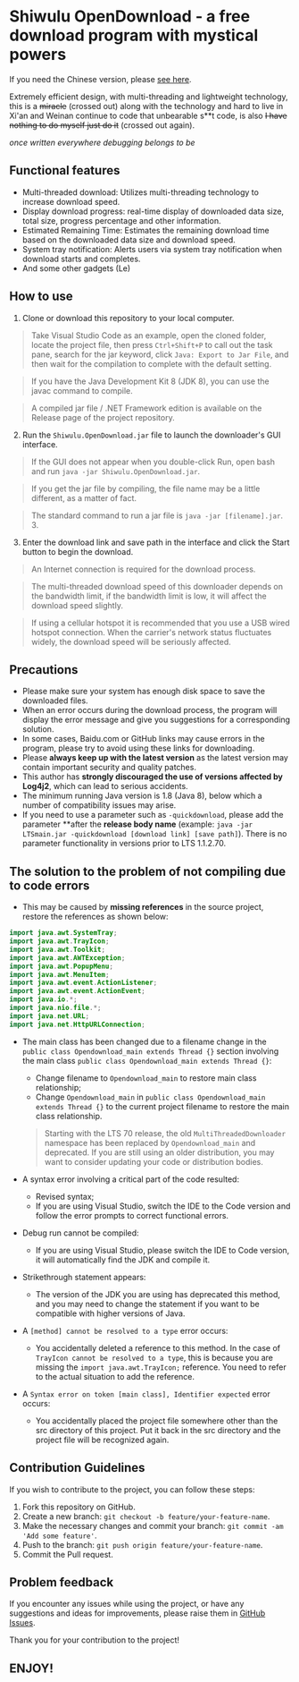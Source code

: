 
# Shiwulu OpenDownload - a free download program with mystical powers

If you need the Chinese version, please [see here](/README.md).

Extremely efficient design, with multi-threading and lightweight technology, this is a ~~miracle~~ (crossed out) along with the technology and hard to live in Xi'an and Weinan continue to code that unbearable s**t code, is also ~~I have nothing to do myself just do it~~ (crossed out again).

*once written everywhere debugging belongs to be*

## Functional features

- Multi-threaded download: Utilizes multi-threading technology to increase download speed.
- Display download progress: real-time display of downloaded data size, total size, progress percentage and other information.
- Estimated Remaining Time: Estimates the remaining download time based on the downloaded data size and download speed.
- System tray notification: Alerts users via system tray notification when download starts and completes.
- And some other gadgets (Le)

## How to use

1. Clone or download this repository to your local computer.

> Take Visual Studio Code as an example, open the cloned folder, locate the project file, then press ``Ctrl+Shift+P`` to call out the task pane, search for the jar keyword, click ``Java: Export to Jar File``, and then wait for the compilation to complete with the default setting.

> If you have the Java Development Kit 8 (JDK 8), you can use the javac command to compile.

> A compiled jar file / .NET Framework edition is available on the Release page of the project repository.

2. Run the `Shiwulu.OpenDownload.jar` file to launch the downloader's GUI interface.

> If the GUI does not appear when you double-click Run, open bash and run ``java -jar Shiwulu.OpenDownload.jar``.

> If you get the jar file by compiling, the file name may be a little different, as a matter of fact.

> The standard command to run a jar file is ``java -jar [filename].jar``. 3.

3. Enter the download link and save path in the interface and click the Start button to begin the download.

> An Internet connection is required for the download process.

> The multi-threaded download speed of this downloader depends on the bandwidth limit, if the bandwidth limit is low, it will affect the download speed slightly.

> If using a cellular hotspot it is recommended that you use a USB wired hotspot connection. When the carrier's network status fluctuates widely, the download speed will be seriously affected.

## Precautions

- Please make sure your system has enough disk space to save the downloaded files.
- When an error occurs during the download process, the program will display the error message and give you suggestions for a corresponding solution.
- In some cases, Baidu.com or GitHub links may cause errors in the program, please try to avoid using these links for downloading.
- Please **always keep up with the latest version** as the latest version may contain important security and quality patches.
- This author has **strongly discouraged the use of versions affected by Log4j2**, which can lead to serious accidents.
- The minimum running Java version is 1.8 (Java 8), below which a number of compatibility issues may arise.
- If you need to use a parameter such as ``-quickdownload``, please add the parameter **after the **release body name** (example: ``java -jar LTSmain.jar -quickdownload [download link] [save path]``). There is no parameter functionality in versions prior to LTS 1.1.2.70.

## The solution to the problem of not compiling due to code errors

- This may be caused by **missing references** in the source project, restore the references as shown below:

```java
import java.awt.SystemTray;
import java.awt.TrayIcon;
import java.awt.Toolkit;
import java.awt.AWTException;
import java.awt.PopupMenu;
import java.awt.MenuItem;
import java.awt.event.ActionListener;
import java.awt.event.ActionEvent;
import java.io.*;
import java.nio.file.*;
import java.net.URL;
import java.net.HttpURLConnection;
```

- The main class has been changed due to a filename change in the ``public class Opendownload_main extends Thread {}`` section involving the main class ``public class Opendownload_main extends Thread {}``:

  - Change filename to ``Opendownload_main`` to restore main class relationship;
  - Change ``Opendownload_main`` in ``public class Opendownload_main extends Thread {}`` to the current project filename to restore the main class relationship.

  > Starting with the LTS 70 release, the old ``MultiThreadedDownloader`` namespace has been replaced by ``Opendownload_main`` and deprecated. If you are still using an older distribution, you may want to consider updating your code or distribution bodies.
  >
- A syntax error involving a critical part of the code resulted:

  - Revised syntax;
  - If you are using Visual Studio, switch the IDE to the Code version and follow the error prompts to correct functional errors.
- Debug run cannot be compiled:

  - If you are using Visual Studio, please switch the IDE to Code version, it will automatically find the JDK and compile it.
- Strikethrough statement appears:

  - The version of the JDK you are using has deprecated this method, and you may need to change the statement if you want to be compatible with higher versions of Java.
- A ``[method] cannot be resolved to a type`` error occurs:

  - You accidentally deleted a reference to this method. In the case of ``TrayIcon cannot be resolved to a type``, this is because you are missing the ``import java.awt.TrayIcon;`` reference. You need to refer to the actual situation to add the reference.
- A ``Syntax error on token [main class], Identifier expected`` error occurs:

  - You accidentally placed the project file somewhere other than the src directory of this project. Put it back in the src directory and the project file will be recognized again.

## Contribution Guidelines

If you wish to contribute to the project, you can follow these steps:

1. Fork this repository on GitHub.
2. Create a new branch: `git checkout -b feature/your-feature-name`.
3. Make the necessary changes and commit your branch: `git commit -am 'Add some feature'`.
4. Push to the branch: `git push origin feature/your-feature-name`.
5. Commit the Pull request.

## Problem feedback

If you encounter any issues while using the project, or have any suggestions and ideas for improvements, please raise them in [GitHub Issues](https://github.com/Lavaver/Shiwulu-OpenDownload/issues).

Thank you for your contribution to the project!

## ENJOY!
